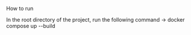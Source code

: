 How to run

In the root directory of the project, run the following command -> docker compose up --build